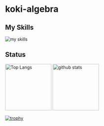 # koki-algebra

## My Skills
<img alt="my skills" src="https://skillicons.dev/icons?theme=light&perline=8&i=go,aws,docker,kubernetes,mysql,postgres,git,github,html,css,ts,python,pytorch" />

## Status
<p align="left"> 
  <img alt="Top Langs" height="150px" src="https://github-readme-stats.vercel.app/api/top-langs/?username=koki-algebra&layout=compact&show_icons=true&theme=onedark" />
  <img alt="github stats" height="150px" src="https://github-readme-stats.vercel.app/api?username=koki-algebra&theme=onedark&show_icons=ture" />
</p>

[![trophy](https://github-profile-trophy.vercel.app/?username=koki-algebra&theme=onedark&column=7)](https://github.com/ryo-ma/github-profile-trophy)
